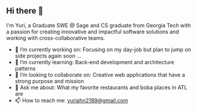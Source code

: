 ## Hi there 👋

<!--
**ya2189/ya2189** is a ✨ _special_ ✨ repository because its `README.md` (this file) appears on your GitHub profile.

Here are some ideas to get you started:

- 🔭 I’m currently working on ...
- 🌱 I’m currently learning ...
- 👯 I’m looking to collaborate on ...
- 🤔 I’m looking for help with ...
- 💬 Ask me about ...
- 📫 How to reach me: ...
- 😄 Pronouns: ...
- ⚡ Fun fact: ...
-->
I'm Yuri, a Graduate SWE @ Sage and CS graduate from Georgia Tech with a passion for creating innovative and impactful software solutions and working with cross-collaborative teams. 
- 🔭 I’m currently working on: Focusing on my day-job but plan to jump on side projects again soon ... 
- 🌱 I’m currently learning: Back-end development and architecture patterns
- 👯 I’m looking to collaborate on: Creative web applications that have a strong purpose and mission
- 💬 Ask me about: What my favorite restaurants and boba places in ATL are 
- 📫 How to reach me: yuriahn2189@gmail.com 

